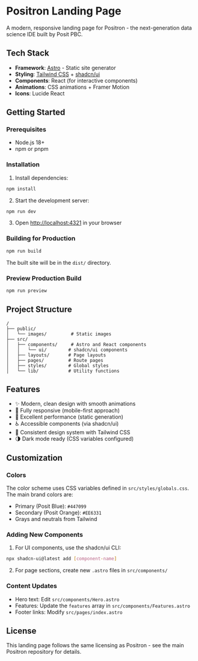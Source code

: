 # Positron Landing Page

A modern, responsive landing page for Positron - the next-generation data science IDE built by Posit PBC.

## Tech Stack

- **Framework**: [Astro](https://astro.build/) - Static site generator
- **Styling**: [Tailwind CSS](https://tailwindcss.com/) + [shadcn/ui](https://ui.shadcn.com/)
- **Components**: React (for interactive components)
- **Animations**: CSS animations + Framer Motion
- **Icons**: Lucide React

## Getting Started

### Prerequisites

- Node.js 18+ 
- npm or pnpm

### Installation

1. Install dependencies:
```bash
npm install
```

2. Start the development server:
```bash
npm run dev
```

3. Open [http://localhost:4321](http://localhost:4321) in your browser

### Building for Production

```bash
npm run build
```

The built site will be in the `dist/` directory.

### Preview Production Build

```bash
npm run preview
```

## Project Structure

```
/
├── public/
│   └── images/         # Static images
├── src/
│   ├── components/     # Astro and React components
│   │   └── ui/        # shadcn/ui components
│   ├── layouts/       # Page layouts
│   ├── pages/         # Route pages
│   ├── styles/        # Global styles
│   └── lib/           # Utility functions
```

## Features

- ✨ Modern, clean design with smooth animations
- 📱 Fully responsive (mobile-first approach)
- 🚀 Excellent performance (static generation)
- ♿ Accessible components (via shadcn/ui)
- 🎨 Consistent design system with Tailwind CSS
- 🌗 Dark mode ready (CSS variables configured)

## Customization

### Colors

The color scheme uses CSS variables defined in `src/styles/globals.css`. The main brand colors are:

- Primary (Posit Blue): `#447099`
- Secondary (Posit Orange): `#EE6331`
- Grays and neutrals from Tailwind

### Adding New Components

1. For UI components, use the shadcn/ui CLI:
```bash
npx shadcn-ui@latest add [component-name]
```

2. For page sections, create new `.astro` files in `src/components/`

### Content Updates

- Hero text: Edit `src/components/Hero.astro`
- Features: Update the `features` array in `src/components/Features.astro`
- Footer links: Modify `src/pages/index.astro`

## License

This landing page follows the same licensing as Positron - see the main Positron repository for details.